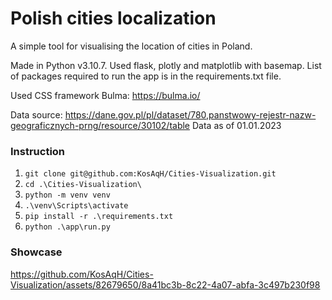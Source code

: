 # Polish cities localization

A simple tool for visualising the location of cities in Poland.

Made in Python v3.10.7. Used flask, plotly and matplotlib with basemap. List of packages required to run the app is in the requirements.txt file.

Used CSS framework Bulma: https://bulma.io/

Data source: https://dane.gov.pl/pl/dataset/780,panstwowy-rejestr-nazw-geograficznych-prng/resource/30102/table
Data as of 01.01.2023

### Instruction
1. `git clone git@github.com:KosAqH/Cities-Visualization.git`
2. `cd .\Cities-Visualization\`
3. `python -m venv venv`
4. `.\venv\Scripts\activate`
5. `pip install -r .\requirements.txt`
6. `python .\app\run.py`

### Showcase
https://github.com/KosAqH/Cities-Visualization/assets/82679650/8a41bc3b-8c22-4a07-abfa-3c497b230f98
